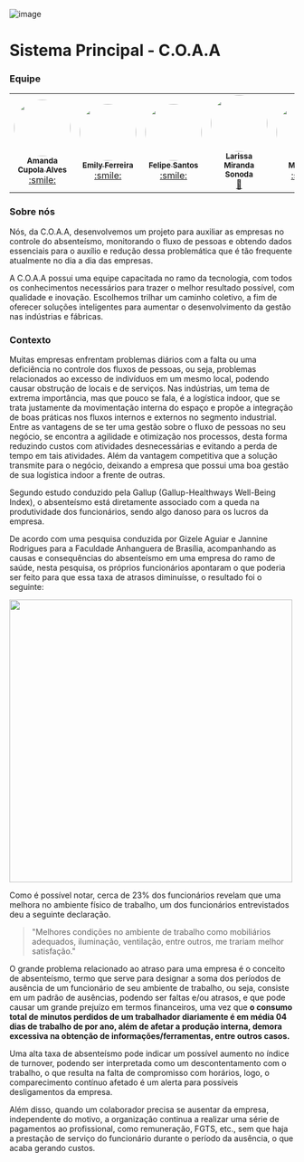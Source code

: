 ![image](https://user-images.githubusercontent.com/125617308/236497643-e9ccf2c4-4dd3-48d8-820c-387c6bcffb24.png)
# Sistema Principal - C.O.A.A

### Equipe
<table>
  <tr>
    <td align="center"><a href="https://github.com/AmandaCupolaa"><img style="border-radius: 50%;" src="https://avatars.githubusercontent.com/u/125586676?v=4" width="100px;" alt=""/><br /><sub><b>Amanda Cupola Alves</b></sub></a><br /><a href="#" >:smile:</a></td>
    <td align="center"><a href="https://github.com/emyferreira"><img style="border-radius: 50%;" src="https://avatars.githubusercontent.com/u/125586313?v=4" width="100px;" alt=""/><br /><sub><b>Emily Ferreira</b></sub></a><br /><a href="#" >:smile:</a></td>
    <td align="center"><a href="https://github.com/FelipeSantos-cco"><img style="border-radius: 50%;" src="https://avatars.githubusercontent.com/u/125617308?v=4" width="100px;" alt=""/><br /><sub><b>Felipe Santos</b></sub></a><br /><a href="#">:smile:</a></td>
    <td align="center"><a href="https://github.com/LarissaSonoda"><img style="border-radius: 50%;" src="https://avatars.githubusercontent.com/u/82535458?v=4" width="100px;" alt=""/><br /><sub><b>Larissa Miranda Sonoda</b></sub></a><br /><a href="https://rocketseat.com.br/" title="Rocketseat">🚀</a></td>
    <td align="center"><a href="https://github.com/MarioJuunior"><img style="border-radius: 50%;" src="https://avatars.githubusercontent.com/u/125586110?v=4" width="100px;" alt=""/><br /><sub><b>Mário Jr.</b></sub></a><br /><a href="#">:smile:</a></td>
    <td align="center"><a href="https://github.com/Rafaqwert"><img style="border-radius: 50%;" src="https://avatars.githubusercontent.com/u/125586339?v=4" width="100px;" alt=""/><br /><sub><b>Rafael Rodrigues</b></sub></a><br /><a href="#">:smile:</a></td>
  </tr>
</table>

### Sobre nós
Nós, da C.O.A.A, desenvolvemos um projeto para auxiliar as empresas no controle do absenteísmo, monitorando o fluxo de pessoas e obtendo dados essenciais para o auxílio e redução dessa problemática que é tão frequente atualmente no dia a dia das empresas.

A C.O.A.A possui uma equipe capacitada no ramo da tecnologia, com todos os conhecimentos necessários para trazer o melhor resultado possível, com qualidade e inovação. Escolhemos trilhar um caminho coletivo, a fim de oferecer soluções inteligentes para aumentar o desenvolvimento da gestão nas indústrias e fábricas.

### Contexto
 Muitas empresas enfrentam problemas diários com a falta ou uma deficiência no controle dos fluxos de pessoas, ou seja, problemas relacionados ao excesso de indivíduos em um mesmo local, podendo causar obstrução de locais e de serviços. Nas indústrias, um tema de extrema importância, mas que pouco se fala, é a logística indoor, que se trata justamente da movimentação interna do espaço e propõe a integração de boas práticas nos fluxos internos e externos no segmento industrial. Entre as vantagens de se ter uma gestão sobre o fluxo de pessoas no seu negócio, se encontra a agilidade e otimização nos processos, desta forma reduzindo custos com atividades desnecessárias e evitando a perda de tempo em tais atividades. Além da vantagem competitiva que a solução transmite para o negócio, deixando a empresa que possui uma boa gestão de sua logística indoor a frente de outras.
 
 Segundo estudo conduzido pela Gallup (Gallup-Healthways Well-Being Index), o absenteísmo está diretamente associado com a queda na produtividade dos funcionários, sendo algo danoso para os lucros da empresa.  

De acordo com uma pesquisa conduzida por Gizele Aguiar e Jannine Rodrigues para a Faculdade Anhanguera de Brasília, acompanhando as causas e consequências do absenteísmo em uma empresa do ramo de saúde, nesta pesquisa, os próprios funcionários apontaram o que poderia ser feito para que essa taxa de atrasos diminuísse, o resultado foi o seguinte: 

<img src="https://user-images.githubusercontent.com/125617308/236511896-87151e5e-b430-4e02-92da-667e6d4e1214.png" width="500px;"/>

Como é possível notar, cerca de 23% dos funcionários revelam que uma melhora no ambiente físico de trabalho, um dos funcionários entrevistados deu a seguinte declaração.

> "Melhores condições no ambiente de trabalho como mobiliários adequados, iluminação, ventilação, entre outros, me trariam melhor satisfação."

O grande problema relacionado ao atraso para uma empresa é o conceito de absenteísmo, termo que serve para designar a soma dos períodos de ausência de um funcionário de seu ambiente de trabalho, ou seja, consiste em um padrão de ausências, podendo ser faltas e/ou atrasos, e que pode causar um grande prejuízo em termos financeiros, uma vez que **o consumo total de minutos perdidos de um trabalhador diariamente é em média 04 dias de trabalho de por ano, além de afetar a produção interna, demora excessiva na obtenção de informações/ferramentas, entre outros casos.**

Uma alta taxa de absenteísmo pode indicar um possível aumento no índice de turnover, podendo ser interpretada como um descontentamento com o trabalho, o que resulta na falta de compromisso com horários, logo, o comparecimento contínuo afetado é um alerta para possíveis desligamentos da empresa. 

Além disso, quando um colaborador precisa se ausentar da empresa, independente do motivo, a organização continua a realizar uma série de pagamentos ao profissional, como remuneração, FGTS, etc., sem que haja a prestação de serviço do funcionário durante o período da ausência, o que acaba gerando custos.
